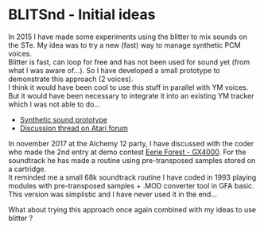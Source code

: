 # BLITSnd -  Initial ideas

In 2015 I have made some experiments using the blitter to mix sounds on
the STe. My idea was to try a new (fast) way to manage synthetic PCM
voices.  
Blitter is fast, can loop for free and has not been used for
sound yet (from what I was aware of...). So I have developed a small
prototype to demonstrate this approach (2 voices).  
I think it would have been cool to use this stuff in parallel with YM voices. 
But it would have been necessary to integrate it into an existing YM tracker
which I was not able to do...

* [Synthetic sound prototype](http://cyber.savina.net/sound/sound.htm)
* [Discussion thread on Atari forum](http://www.atari-forum.com/viewtopic.php?f=16&t=29097)

In november 2017 at the Alchemy 12 party, I have discussed with the
coder who made the 2nd entry at demo contest
[Eerie Forest - GX4000](https://www.youtube.com/watch?v=CPCyF71098o).
For the soundtrack he has made a routine using pre-transposed samples
stored on a cartridge.  
It reminded me a small 68k soundtrack routine I have coded in 1993 playing modules with
pre-transposed samples + .MOD converter tool in GFA basic. This
version was simplistic and I have never used it in the end...

What about trying this approach once again combined with my ideas to use blitter ?
